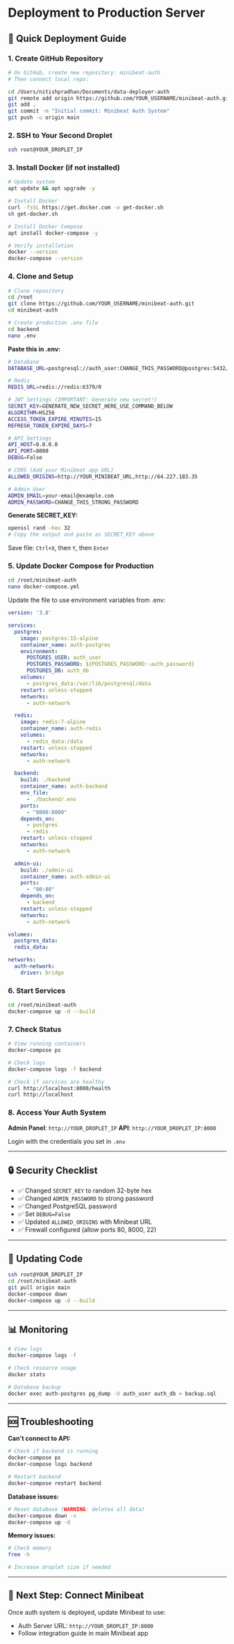 # Deployment to Production Server

## 🚀 Quick Deployment Guide

### 1. Create GitHub Repository

```bash
# On GitHub, create new repository: minibeat-auth
# Then connect local repo:

cd /Users/nitishpradhan/Documents/data-deployer-auth
git remote add origin https://github.com/YOUR_USERNAME/minibeat-auth.git
git add .
git commit -m "Initial commit: Minibeat Auth System"
git push -u origin main
```

### 2. SSH to Your Second Droplet

```bash
ssh root@YOUR_DROPLET_IP
```

### 3. Install Docker (if not installed)

```bash
# Update system
apt update && apt upgrade -y

# Install Docker
curl -fsSL https://get.docker.com -o get-docker.sh
sh get-docker.sh

# Install Docker Compose
apt install docker-compose -y

# Verify installation
docker --version
docker-compose --version
```

### 4. Clone and Setup

```bash
# Clone repository
cd /root
git clone https://github.com/YOUR_USERNAME/minibeat-auth.git
cd minibeat-auth

# Create production .env file
cd backend
nano .env
```

**Paste this in .env:**
```bash
# Database
DATABASE_URL=postgresql://auth_user:CHANGE_THIS_PASSWORD@postgres:5432/auth_db

# Redis
REDIS_URL=redis://redis:6379/0

# JWT Settings (IMPORTANT: Generate new secret!)
SECRET_KEY=GENERATE_NEW_SECRET_HERE_USE_COMMAND_BELOW
ALGORITHM=HS256
ACCESS_TOKEN_EXPIRE_MINUTES=15
REFRESH_TOKEN_EXPIRE_DAYS=7

# API Settings
API_HOST=0.0.0.0
API_PORT=8000
DEBUG=False

# CORS (Add your Minibeat app URL)
ALLOWED_ORIGINS=http://YOUR_MINIBEAT_URL,http://64.227.183.35

# Admin User
ADMIN_EMAIL=your-email@example.com
ADMIN_PASSWORD=CHANGE_THIS_STRONG_PASSWORD
```

**Generate SECRET_KEY:**
```bash
openssl rand -hex 32
# Copy the output and paste as SECRET_KEY above
```

Save file: `Ctrl+X`, then `Y`, then `Enter`

### 5. Update Docker Compose for Production

```bash
cd /root/minibeat-auth
nano docker-compose.yml
```

Update the file to use environment variables from .env:
```yaml
version: '3.8'

services:
  postgres:
    image: postgres:15-alpine
    container_name: auth-postgres
    environment:
      POSTGRES_USER: auth_user
      POSTGRES_PASSWORD: ${POSTGRES_PASSWORD:-auth_password}
      POSTGRES_DB: auth_db
    volumes:
      - postgres_data:/var/lib/postgresql/data
    restart: unless-stopped
    networks:
      - auth-network

  redis:
    image: redis:7-alpine
    container_name: auth-redis
    volumes:
      - redis_data:/data
    restart: unless-stopped
    networks:
      - auth-network

  backend:
    build: ./backend
    container_name: auth-backend
    env_file:
      - ./backend/.env
    ports:
      - "8000:8000"
    depends_on:
      - postgres
      - redis
    restart: unless-stopped
    networks:
      - auth-network

  admin-ui:
    build: ./admin-ui
    container_name: auth-admin-ui
    ports:
      - "80:80"
    depends_on:
      - backend
    restart: unless-stopped
    networks:
      - auth-network

volumes:
  postgres_data:
  redis_data:

networks:
  auth-network:
    driver: bridge
```

### 6. Start Services

```bash
cd /root/minibeat-auth
docker-compose up -d --build
```

### 7. Check Status

```bash
# View running containers
docker-compose ps

# Check logs
docker-compose logs -f backend

# Check if services are healthy
curl http://localhost:8000/health
curl http://localhost
```

### 8. Access Your Auth System

**Admin Panel**: `http://YOUR_DROPLET_IP`
**API**: `http://YOUR_DROPLET_IP:8000`

Login with the credentials you set in `.env`

---

## 🔒 Security Checklist

- ✅ Changed `SECRET_KEY` to random 32-byte hex
- ✅ Changed `ADMIN_PASSWORD` to strong password
- ✅ Changed PostgreSQL password
- ✅ Set `DEBUG=False`
- ✅ Updated `ALLOWED_ORIGINS` with Minibeat URL
- ✅ Firewall configured (allow ports 80, 8000, 22)

---

## 🔄 Updating Code

```bash
ssh root@YOUR_DROPLET_IP
cd /root/minibeat-auth
git pull origin main
docker-compose down
docker-compose up -d --build
```

---

## 📊 Monitoring

```bash
# View logs
docker-compose logs -f

# Check resource usage
docker stats

# Database backup
docker exec auth-postgres pg_dump -U auth_user auth_db > backup.sql
```

---

## 🆘 Troubleshooting

**Can't connect to API:**
```bash
# Check if backend is running
docker-compose ps
docker-compose logs backend

# Restart backend
docker-compose restart backend
```

**Database issues:**
```bash
# Reset database (WARNING: deletes all data)
docker-compose down -v
docker-compose up -d
```

**Memory issues:**
```bash
# Check memory
free -h

# Increase droplet size if needed
```

---

## 🔗 Next Step: Connect Minibeat

Once auth system is deployed, update Minibeat to use:
- Auth Server URL: `http://YOUR_DROPLET_IP:8000`
- Follow integration guide in main Minibeat app
